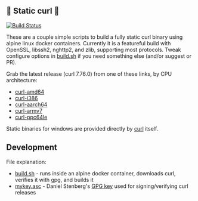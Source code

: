 :mechanical_arm: Static curl :mechanical_arm:
-----------
[![Build Status](https://ci.moparisthe.best/job/moparisthebest/job/static-curl/job/master/badge/icon%3Fstyle=plastic)](https://ci.moparisthe.best/job/moparisthebest/job/static-curl/job/master/)

These are a couple simple scripts to build a fully static curl binary using alpine linux docker containers.  Currently it is a featureful build with OpenSSL, libssh2, nghttp2, and zlib, supporting most protocols.  Tweak configure options in [build.sh](build.sh#L50) if you need something else (and/or suggest or PR).

Grab the latest release (curl 7.76.0) from one of these links, by CPU architecture:
  - [curl-amd64](https://github.com/moparisthebest/static-curl/releases/download/v7.76.0/curl-amd64)
  - [curl-i386](https://github.com/moparisthebest/static-curl/releases/download/v7.76.0/curl-i386)
  - [curl-aarch64](https://github.com/moparisthebest/static-curl/releases/download/v7.76.0/curl-aarch64)
  - [curl-armv7](https://github.com/moparisthebest/static-curl/releases/download/v7.76.0/curl-armv7)
  - [curl-ppc64le](https://github.com/moparisthebest/static-curl/releases/download/v7.76.0/curl-ppc64le)

Static binaries for windows are provided directly by [curl](https://curl.haxx.se/windows/) itself.

Development
-----------

File explanation:
  - [build.sh](build.sh) - runs inside an alpine docker container, downloads curl, verifies it with gpg, and builds it
  - [mykey.asc](mykey.asc) - Daniel Stenberg's [GPG key](https://daniel.haxx.se/address.html) used for signing/verifying curl releases
